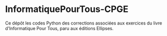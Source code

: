 # InformatiquePourTous-CPGE
Ce dépôt les codes Python des corrections associées aux exercices du livre d'Informatique Pour Tous, paru aux éditions Ellipses.

